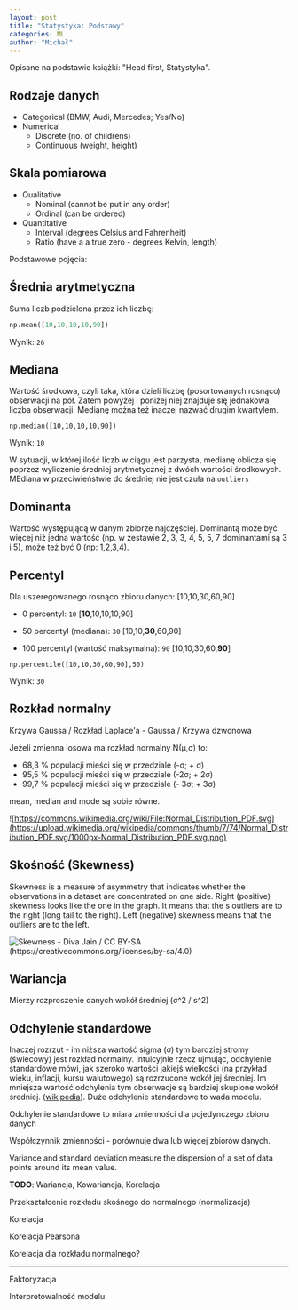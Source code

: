 ```yaml
---
layout: post
title: "Statystyka: Podstawy"
categories: ML
author: "Michał"
---
```




Opisane na podstawie książki: "Head first, Statystyka".

## Rodzaje danych

- Categorical (BMW, Audi, Mercedes; Yes/No)
- Numerical
  - Discrete (no. of childrens)
  - Continuous (weight, height)

## Skala pomiarowa

- Qualitative
  - Nominal (cannot be put in any order)
  - Ordinal (can be ordered)
- Quantitative
  - Interval (degrees Celsius and Fahrenheit)
  - Ratio (have a a true zero - degrees Kelvin, length)

Podstawowe pojęcia:

## Średnia arytmetyczna

Suma liczb podzielona przez ich liczbę:

```python
np.mean([10,10,10,10,90])
```

Wynik: `26`

## Mediana

Wartość środkowa, czyli taka, która dzieli liczbę (posortowanych rosnąco) obserwacji na pół. Zatem powyżej i poniżej niej znajduje się jednakowa liczba obserwacji. Medianę można też inaczej nazwać drugim kwartylem.

```
np.median([10,10,10,10,90])
```

Wynik: `10`

W sytuacji, w której ilość liczb w ciągu jest parzysta, medianę oblicza  się poprzez wyliczenie średniej arytmetycznej z dwóch wartości  środkowych. MEdiana w przeciwieństwie do średniej nie jest czuła na `outliers`

## Dominanta

Wartość występującą w danym zbiorze najczęściej. Dominantą może być więcej niż jedna wartość (np. w zestawie 2, 3, 3, 4, 5, 5, 7 dominantami są 3 i 5), może też być 0 (np: 1,2,3,4).

## Percentyl

Dla uszeregowanego rosnąco zbioru danych: [10,10,30,60,90]

- 0 percentyl: `10` [**10**,10,10,10,90]

- 50 percentyl (mediana): `30` [10,10,**30**,60,90]

- 100 percentyl (wartość maksymalna): `90` [10,10,30,60,**90**]

```
np.percentile([10,10,30,60,90],50)
```

Wynik: `30`

## Rozkład normalny

Krzywa Gaussa / Rozkład Laplace'a - Gaussa / Krzywa dzwonowa

Jeżeli zmienna losowa ma rozkład normalny N(μ,σ) to:

- 68,3 % populacji mieści się w przedziale (-σ; + σ)
- 95,5 % populacji mieści się w przedziale (-2σ; + 2σ)
- 99,7 % populacji mieści się w przedziale (- 3σ; + 3σ)

mean, median and mode są sobie równe.

![https://commons.wikimedia.org/wiki/File:Normal_Distribution_PDF.svg](https://upload.wikimedia.org/wikipedia/commons/thumb/7/74/Normal_Distribution_PDF.svg/1000px-Normal_Distribution_PDF.svg.png)

## Skośność (Skewness)

Skewness is a measure of asymmetry that indicates whether the observations in a dataset are concentrated on one side. Right (positive) skewness looks like the one in the graph. It means that the s outliers are to the right (long tail to the right). Left (negative) skewness means that the outliers are to the left.

![Skewness - Diva Jain / CC BY-SA (https://creativecommons.org/licenses/by-sa/4.0)](https://upload.wikimedia.org/wikipedia/commons/c/cc/Relationship_between_mean_and_median_under_different_skewness.png)

## Wariancja

Mierzy rozproszenie danych wokół średniej (σ^2 / s^2)

## Odchylenie standardowe

Inaczej rozrzut - im niższa wartość sigma (σ) tym bardziej stromy (świecowy) jest rozkład normalny. Intuicyjnie rzecz ujmując, odchylenie standardowe mówi, jak szeroko wartości jakiejś wielkości (na przykład wieku, inflacji, kursu walutowego) są rozrzucone wokół jej średniej. Im mniejsza wartość odchylenia tym obserwacje są bardziej skupione wokół średniej. ([wikipedia](https://pl.wikipedia.org/wiki/Odchylenie_standardowe)). Duże odchylenie standardowe to wada modelu.

Odchylenie standardowe to miara zmienności dla pojedynczego zbioru danych

Współczynnik zmienności - porównuje dwa lub więcej zbiorów danych.

Variance and standard deviation measure the dispersion of a set of data points around its mean value.

**TODO**: Wariancja, Kowariancja, Korelacja

Przekształcenie rozkładu skośnego do normalnego (normalizacja)

Korelacja

Korelacja Pearsona

Korelacja dla rozkładu normalnego?

---

Faktoryzacja

Interpretowalność modelu
